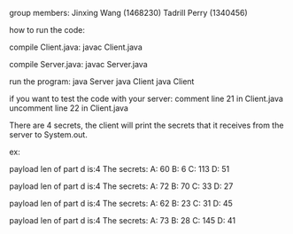 group members: Jinxing Wang (1468230)
               Tadrill Perry (1340456)

how to run the code:

compile Client.java:
  javac Client.java

compile Server.java:
  javac Server.java

run the program:
  java Server
  java Client
  java Client


if you want to test the code with your server:
comment line 21 in Client.java
uncomment line 22 in Client.java


There are 4 secrets, the client will print the secrets that it receives from the server to System.out.

ex:

payload len of part d is:4
The secrets:
A: 60
B: 6
C: 113
D: 51

payload len of part d is:4
The secrets:
A: 72
B: 70
C: 33
D: 27

payload len of part d is:4
The secrets:
A: 62
B: 23
C: 31
D: 45

payload len of part d is:4
The secrets:
A: 73
B: 28
C: 145
D: 41
